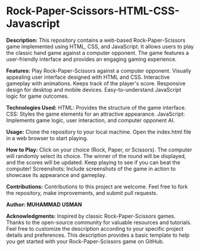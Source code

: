 # Rock-Paper-Scissors-HTML-CSS-Javascript

**Description:**
This repository contains a web-based Rock-Paper-Scissors game implemented using HTML, CSS, and JavaScript. It allows users to play the classic hand game against a computer opponent. The game features a user-friendly interface and provides an engaging gaming experience.

**Features:**
Play Rock-Paper-Scissors against a computer opponent. Visually appealing user interface designed with HTML and CSS. Interactive gameplay with animations. Keeps track of the player's score. Responsive design for desktop and mobile devices. Easy-to-understand JavaScript logic for game outcomes.

**Technologies Used:**
HTML: Provides the structure of the game interface. CSS: Styles the game elements for an attractive appearance. JavaScript: Implements game logic, user interaction, and computer opponent AI.

**Usage:**
Clone the repository to your local machine. Open the index.html file in a web browser to start playing.

**How to Play:**
Click on your choice (Rock, Paper, or Scissors). The computer will randomly select its choice. The winner of the round will be displayed, and the scores will be updated. Keep playing to see if you can beat the computer! Screenshots: Include screenshots of the game in action to showcase its appearance and gameplay.

**Contributions:**
Contributions to this project are welcome. Feel free to fork the repository, make improvements, and submit pull requests.

**Author: MUHAMMAD USMAN**

**Acknowledgments:**
Inspired by classic Rock-Paper-Scissors games. Thanks to the open-source community for valuable resources and tutorials. Feel free to customize the description according to your specific project details and preferences. This description provides a basic template to help you get started with your Rock-Paper-Scissors game on GitHub.


